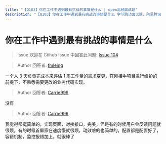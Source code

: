 ```yaml
---
title: "【Q103】你在工作中遇到最有挑战的事情是什么 | open高频面试题"
description: "【Q103】你在工作中遇到最有挑战的事情是什么 字节跳动面试题、阿里腾讯面试题、美团小米面试题。"
---
```


# 你在工作中遇到最有挑战的事情是什么

> Issue
> 欢迎在 Gtihub Issue 中回答此问题: [Issue 104](https://github.com/shfshanyue/Daily-Question/issues/104)

> Author
> 回答者: [fmleing](https://github.com/fmleing)

一个人 3 天负责完成本来评估 1 周工作量的需求变更，在刚接手项目进行维护的前提下，不熟悉需要更改的业务代码实现。

> Author
> 回答者: [Carrie999](https://github.com/Carrie999)

没有

> Author
> 回答者: [Carrie999](https://github.com/Carrie999)

我觉得都挺简单的，实现页面，对接接口，完美，但是有的时候用户会反馈问题就很烦，有的时候首屏家在速度慢就很烦，动效啥的也简单的，配置都是配置好了，容错机制，监控报错加上，就很棒了
